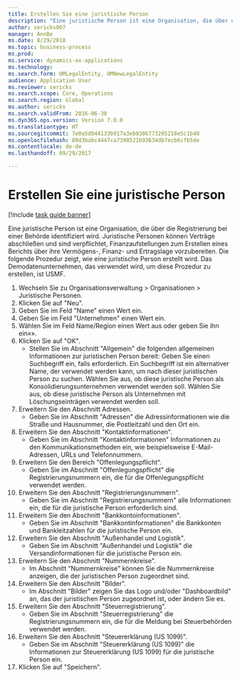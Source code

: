 ```yaml
--- 
title: Erstellen Sie eine juristische Person
description: "Eine juristische Person ist eine Organisation, die über die Registrierung bei einer Behörde identifiziert wird."
author: sericks007
manager: AnnBe
ms.date: 8/29/2018
ms.topic: business-process
ms.prod: 
ms.service: dynamics-ax-applications
ms.technology: 
ms.search.form: OMLegalEntity, OMNewLegalEntity
audience: Application User
ms.reviewer: sericks
ms.search.scope: Core, Operations
ms.search.region: Global
ms.author: sericks
ms.search.validFrom: 2016-06-30
ms.dyn365.ops.version: Version 7.0.0
ms.translationtype: HT
ms.sourcegitcommit: 7e0a5d044133b917a3eb9386773205218e5c1b40
ms.openlocfilehash: 89d3babc4447ca7398521b93634db7ecb6cfb5de
ms.contentlocale: de-de
ms.lasthandoff: 09/29/2017

---
```

# <a name="create-a-legal-entity"></a>Erstellen Sie eine juristische Person

[!include [task guide banner](../../includes/task-guide-banner.md)]

Eine juristische Person ist eine Organisation, die über die Registrierung bei einer Behörde identifiziert wird. Juristische Personen können Verträge abschließen und sind verpflichtet, Finanzaufstellungen zum Erstellen eines Berichts über ihre Vermögens-, Finanz- und Ertragslage vorzubereiten. Die folgende Prozedur zeigt, wie eine juristische Person erstellt wird. Das Demodatenunternehmen, das verwendet wird, um diese Prozedur zu erstellen, ist USMF.

1. Wechseln Sie zu Organisationsverwaltung > Organisationen > Juristische Personen.
2. Klicken Sie auf "Neu".
3. Geben Sie im Feld "Name" einen Wert ein.
4. Geben Sie im Feld "Unternehmen" einen Wert ein.
5. Wählen Sie im Feld Name/Region einen Wert aus oder geben Sie ihn ein«».
6. Klicken Sie auf "OK".
    * Stellen Sie im Abschnitt "Allgemein" die folgenden allgemeinen Informationen zur juristischen Person bereit: Geben Sie einen Suchbegriff ein, falls erforderlich. Ein Suchbegriff ist ein alternativer Name, der verwendet werden kann, um nach dieser juristischen Person zu suchen. Wählen Sie aus, ob diese juristische Person als Konsolidierungsunternehmen verwendet werden soll. Wählen Sie aus, ob diese juristische Person als Unternehmen mit Löschungseinträgen verwendet werden soll.  
7. Erweitern Sie den Abschnitt Adressen.
    * Geben Sie im Abschnitt "Adressen" die Adressinformationen wie die Straße und Hausnummer, die Postleitzahl und den Ort ein.  
8. Erweitern Sie den Abschnitt "Kontaktinformationen".
    * Geben Sie im Abschnitt "Kontaktinformationen" Informationen zu den Kommunikationsmethoden ein, wie beispielsweise E-Mail-Adressen, URLs und Telefonnummern.  
9. Erweitern Sie den Bereich "Offenlegungspflicht".
    * Geben Sie im Abschnitt "Offenlegungspflicht" die Registrierungsnummern ein, die für die Offenlegungspflicht verwendet werden.  
10. Erweitern Sie den Abschnitt "Registrierungsnummern".
    * Geben Sie im Abschnitt "Registrierungsnummern" alle Informationen ein, die für die juristische Person erforderlich sind.  
11. Erweitern Sie den Abschnitt "Bankkontoinformationen".
    * Geben Sie im Abschnitt "Bankkontinformationen" die Bankkonten und Bankleitzahlen für die juristische Person ein.  
12. Erweitern Sie den Abschnitt "Außenhandel und Logistik".
    * Geben Sie im Abschnitt "Außenhandel und Logistik" die Versandinformationen für die juristische Person ein.  
13. Erweitern Sie den Abschnitt "Nummernkreise".
    * Im Abschnitt "Nummernkreise" können Sie die Nummernkreise anzeigen, die der juristischen Person zugeordnet sind.  
14. Erweitern Sie den Abschnitt "Bilder".
    * Im Abschnitt "Bilder" zeigen Sie das Logo und/oder "Dashboardbild" an, das der juristischen Person zugeordnet ist, oder ändern Sie es.  
15. Erweitern Sie den Abschnitt "Steuerregistrierung".
    * Geben Sie im Abschnitt "Steuerregistrierung" die Registrierungsnummern ein, die für die Meldung bei Steuerbehörden verwendet werden.  
16. Erweitern Sie den Abschnitt "Steuererklärung (US 1099)".
    * Geben Sie im Abschnitt "Steuererklärung (US 1099)" die Informationen zur Steuererklärung (US 1099) für die juristische Person ein.  
17. Klicken Sie auf "Speichern".



